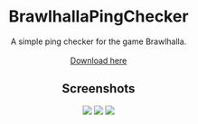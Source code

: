 <h1 align="center"> BrawlhallaPingChecker </h1>
<p align="center"> A simple ping checker for the game Brawlhalla. <br></br>
<a href="https://github.com/Sentinent/BrawlhallaPingChecker/releases/download/v1.0/BrawlhallaPingChecker.exe"> Download here </a>
</p>

<h2 align="center"> Screenshots </h2>
<p align="center">
<img src="https://i.imgur.com/4m9AOAX.png"/>
<img src="https://i.imgur.com/NL5A75Y.png"/>
<img src="https://i.imgur.com/qoKMKpD.png"/>
</p>
